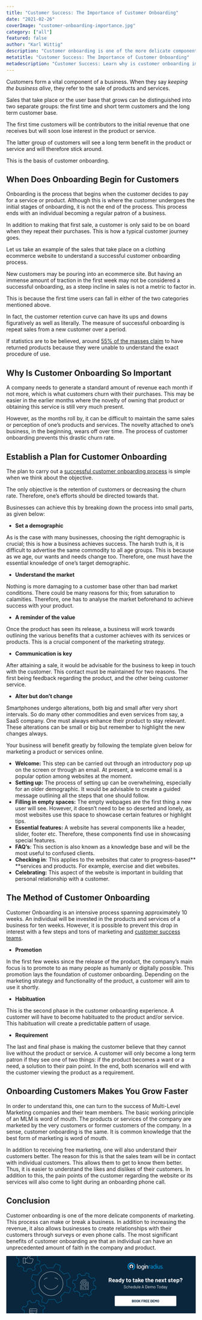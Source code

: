 ```yaml
---
title: "Customer Success: The Importance of Customer Onboarding"
date: "2021-02-26"
coverImage: "customer-onboarding-importance.jpg"
category: ["all"]
featured: false
author: "Karl Wittig"
description: "Customer onboarding is one of the more delicate components of marketing. This process can make or break a business. In addition to increasing the revenue, it also allows businesses to create relationships with their customers."
metatitle: "Customer Success: The Importance of Customer Onboarding"
metadescription: "Customer Success: Learn why is customer onboarding important to the success of a business. Ultimate guide to carrying out a successful customer onboarding process."
---
```


Customers form a vital component of a business. When they say _keeping the business alive_, they refer to the sale of products and services. 

Sales that take place or the user base that grows can be distinguished into two separate groups: the first time and short term customers and the long term customer base. 

The first time customers will be contributors to the initial revenue that one receives but will soon lose interest in the product or service. 

The latter group of customers will see a long term benefit in the product or service and will therefore stick around. 

This is the basis of customer onboarding. 


## When Does Onboarding Begin for Customers 

Onboarding is the process that begins when the customer decides to pay for a service or product. Although this is where the customer undergoes the initial stages of onboarding, it is not the end of the process. This process ends with an individual becoming a regular patron of a business. 

In addition to making that first sale, a customer is only said to be on board when they repeat their purchases. This is how a typical customer journey goes.

Let us take an example of the sales that take place on a clothing ecommerce website to understand a successful customer onboarding process.

New customers may be pouring into an ecommerce site. But having an immense amount of traction in the first week may not be considered a successful onboarding, as a steep incline in sales is not a metric to factor in. 

This is because the first time users can fall in either of the two categories mentioned above. 

In fact, the customer retention curve can have its ups and downs figuratively as well as literally. The measure of successful onboarding is repeat sales from a new customer over a period. 

If statistics are to be believed, around [55% of the masses claim](https://www.wyzowl.com/customer-onboarding-statistics/) to have returned products because they were unable to understand the exact procedure of use. 


## Why Is Customer Onboarding So Important

A company needs to generate a standard amount of revenue each month if not more, which is what customers churn with their purchases. This may be easier in the earlier months where the novelty of owning that product or obtaining this service is still very much present. 

However, as the months roll by, it can be difficult to maintain the same sales or perception of one’s products and services. The novelty attached to one’s business, in the beginning, wears off over time. The process of customer onboarding prevents this drastic churn rate. 


## Establish a Plan for Customer Onboarding

The plan to carry out a [successful customer onboarding process](https://www.loginradius.com/blog/fuel/2021/01/user-onboarding-tools/) is simple when we think about the objective. 

The only objective is the retention of customers or decreasing the churn rate. Therefore, one’s efforts should be directed towards that. 

Businesses can achieve this by breaking down the process into small parts, as given below: 



*   **Set a demographic** 

As is the case with many businesses, choosing the right demographic is crucial; this is how a business achieves success. The harsh truth is, it is difficult to advertise the same commodity to all age groups. This is because as we age, our wants and needs change too. Therefore, one must have the essential knowledge of one’s target demographic.  



*   **Understand the market** 

Nothing is more damaging to a customer base other than bad market conditions. There could be many reasons for this; from saturation to calamities. Therefore, one has to analyse the market beforehand to achieve success with your product. 



*   **A reminder of the value** 

Once the product has seen its release, a business will work towards outlining the various benefits that a customer achieves with its services or products. This is a crucial component of the marketing strategy. 



*   **Communication is key** 

After attaining a sale, it would be advisable for the business to keep in touch with the customer. This contact must be maintained for two reasons. The first being feedback regarding the product, and the other being customer service. 



*   **Alter but don’t change**

Smartphones undergo alterations, both big and small after very short intervals. So do many other commodities and even services from say, a SaaS company. One must always enhance their product to stay relevant. These alterations can be small or big but remember to highlight the new changes always. 

Your business will benefit greatly by following the template given below for marketing a product or services online. 



*   **Welcome:** This step can be carried out through an introductory pop up on the screen or through an email. At present, a welcome email is a popular option among websites at the moment. 
*   **Setting up:** The process of setting up can be overwhelming, especially for an older demographic. It would be advisable to create a guided message outlining all the steps that one should follow. 
*   **Filling in empty spaces:** The empty webpages are the first thing a new user will see. However, it doesn’t need to be so deserted and lonely, as most websites use this space to showcase certain features or highlight tips. 
*   **Essential features:** A website has several components like a header, slider, footer etc. Therefore, these components find use in showcasing special features. 
*   **FAQ’s**: This section is also known as a knowledge base and will be the most useful to confused clients. 
*   **Checking in**: This applies to the websites that cater to progress-based** **services and products. For example, exercise and diet websites. 
*   **Celebrating:** This aspect of the website is important in building that personal relationship with a customer. 


## The Method of Customer Onboarding

Customer Onboarding is an intensive process spanning approximately 10 weeks. An individual will be invested in the products and services of a business for ten weeks. However, it is possible to prevent this drop in interest with a few steps and tons of marketing and [customer success teams](https://www.loginradius.com/blog/fuel/2021/02/saas-consumer-support/). 



*   **Promotion** 

In the first few weeks since the release of the product, the company’s main focus is to promote to as many people as humanly or digitally possible. This promotion lays the foundation of customer onboarding. Depending on the marketing strategy and functionality of the product, a customer will aim to use it shortly. 



*   **Habituation**

This is the second phase in the customer onboarding experience. A customer will have to become habituated to the product and/or service. This habituation will create a predictable pattern of usage. 



*   **Requirement** 

The last and final phase is making the customer believe that they cannot live without the product or service. A customer will only become a long term patron if they see one of two things: if the product becomes a want or a need, a solution to their pain point. In the end, both scenarios will end with the customer viewing the product as a requirement. 


## Onboarding Customers Makes You Grow Faster

In order to understand this, one can turn to the success of Multi-Level Marketing companies and their team members. The basic working principle of an MLM is word of mouth. The products or services of the company are marketed by the very customers or former customers of the company. In a sense, customer onboarding is the same. It is common knowledge that the best form of marketing is word of mouth. 

In addition to receiving free marketing, one will also understand their customers better. The reason for this is that the sales team will be in contact with individual customers. This allows them to get to know them better. Thus, it is easier to understand the likes and dislikes of their customers. In addition to this, the pain points of the customer regarding the website or its services will also come to light during an onboarding phone call. 


## Conclusion

Customer onboarding is one of the more delicate components of marketing. This process can make or break a business. In addition to increasing the revenue, it also allows businesses to create relationships with their customers through surveys or even phone calls. The most significant benefits of customer onboarding are that an individual can have an unprecedented amount of faith in the company and product.

[![book-a-demo-loginradius](../../assets/book-a-demo-loginradius.png)](https://www.loginradius.com/book-a-demo/)
